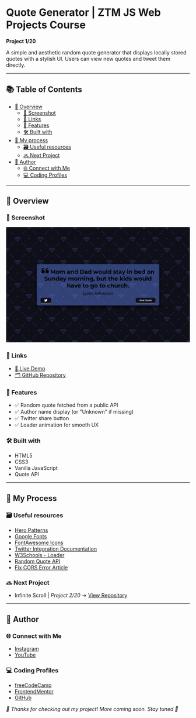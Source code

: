# Quote Generator | ZTM JS Web Projects Course

**Project 1/20**

A simple and aesthetic random quote generator that displays locally stored quotes with a stylish UI. Users can view new quotes and tweet them directly.

---

## 📚 Table of Contents

- [🔎 Overview](#-overview)
  - [📸 Screenshot](#-screenshot)
  - [🔗 Links](#-links)
  - [📌 Features](#-features)
  - [🛠️ Built with](#️-built-with)
- [🧠 My process](#-my-process)
  - [🗃️ Useful resources](#️-useful-resources)
  - [🔜 Next Project](#-next-project)
- [👤 Author](#-author)
  - [🌐 Connect with Me](#-connect-with-me)
  - [💻 Coding Profiles](#-coding-profiles)

---

## 🔎 Overview

### 📸 Screenshot

![Live Preview Screenshot](./assets/screenshot.jpg)

### 🔗 Links

- [🔴 Live Demo](https://dalascript.github.io/quote-generator/)
- [🗂️ GitHub Repository](https://github.com/DalaScript/quote-generator)

### 📌 Features

- ✅ Random quote fetched from a public API
- ✅ Author name display (or "Unknown" if missing)
- ✅ Twitter share button
- ✅ Loader animation for smooth UX

### 🛠️ Built with

- HTML5
- CSS3
- Vanilla JavaScript
- Quote API

---

## 🧠 My Process

### 🗃️ Useful resources

- [Hero Patterns](https://heropatterns.com/)
- [Google Fonts](https://fonts.google.com/)
- [FontAwesome Icons](https://fontawesome.com/icons?d=gallery&q=close&m=free)
- [Twitter Integration Documentation](https://developer.x.com/en/docs/x-for-websites/tweet-button/guides/web-intent)
- [W3Schools - Loader](https://www.w3schools.com/howto/howto_css_loader.asp)
- [Random Quote API](https://forismatic.com/en/api/)
- [Fix CORS Error Article](https://medium.com/@dtkatz/3-ways-to-fix-the-cors-error-and-how-access-control-allow-origin-works-d97d55946d9)

### 🔜 Next Project

- Infinite Scroll | *Project 2/20* → [View Repository](https://github.com/DalaScript/infinity-scroll)

---

## 👤 Author

### 🌐 Connect with Me

- [Instagram](https://www.instagram.com/DalaScript)
- [YouTube](https://www.youtube.com/@DalaScript)

### 💻 Coding Profiles

- [freeCodeCamp](https://www.freecodecamp.org/DalaScript)
- [FrontendMentor](https://www.frontendmentor.io/profile/DalaScript)
- [GitHub](https://github.com/DalaScript)

*🙌 Thanks for checking out my project! More coming soon. Stay tuned 🚀*
